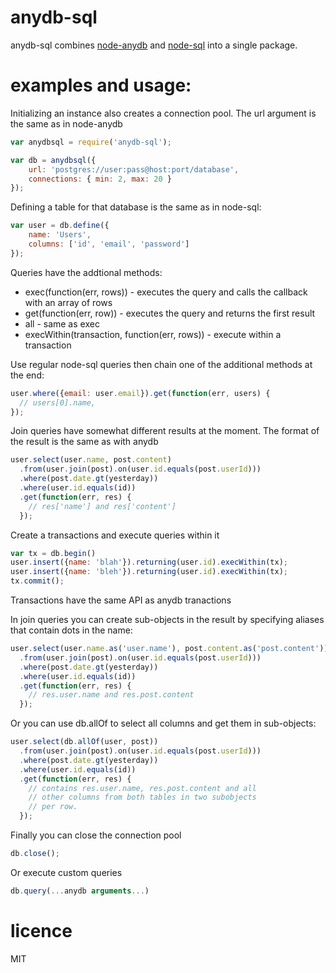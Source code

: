 # anydb-sql

anydb-sql combines [node-anydb](https://github.com/grncdr/node-any-db)
and [node-sql](https://github.com/brianc/node-sql) into a single package.

# examples and usage:

Initializing an instance also creates a connection pool. The url argument 
is the same as in node-anydb

```js
var anydbsql = require('anydb-sql');

var db = anydbsql({
    url: 'postgres://user:pass@host:port/database',
    connections: { min: 2, max: 20 }
});
```

Defining a table for that database is the same as in node-sql:

```js
var user = db.define({
    name: 'Users',
    columns: ['id', 'email', 'password']
});
```

Queries have the addtional methods:
* exec(function(err, rows)) - executes the query and calls the callback 
  with an array of rows
* get(function(err, row)) - executes the query and returns the first result
* all - same as exec
* execWithin(transaction, function(err, rows)) - execute within a transaction


Use regular node-sql queries then chain one of the additional
methods at the end:

```js
user.where({email: user.email}).get(function(err, users) {
  // users[0].name, 
});
```

Join queries have somewhat different results at the moment.
The format of the result is the same as with anydb

```js
user.select(user.name, post.content)
  .from(user.join(post).on(user.id.equals(post.userId)))
  .where(post.date.gt(yesterday))
  .where(user.id.equals(id))
  .get(function(err, res) {
    // res['name'] and res['content']
  });
```

Create a transactions and execute queries within it

```js
var tx = db.begin()
user.insert({name: 'blah'}).returning(user.id).execWithin(tx);
user.insert({name: 'bleh'}).returning(user.id).execWithin(tx);
tx.commit();
```

Transactions have the same API as anydb tranactions

In join queries you can create sub-objects in the result by specifying aliases
that contain dots in the name:

```js
user.select(user.name.as('user.name'), post.content.as('post.content'))
  .from(user.join(post).on(user.id.equals(post.userId)))
  .where(post.date.gt(yesterday))
  .where(user.id.equals(id))
  .get(function(err, res) {
    // res.user.name and res.post.content
  });
```


Or you can use db.allOf to select all columns and get them in sub-objects:

```js
user.select(db.allOf(user, post))
  .from(user.join(post).on(user.id.equals(post.userId)))
  .where(post.date.gt(yesterday))
  .where(user.id.equals(id))
  .get(function(err, res) {
    // contains res.user.name, res.post.content and all
    // other columns from both tables in two subobjects
    // per row.
  });
```




Finally you can close the connection pool

```js
db.close();
```

Or execute custom queries

```js
db.query(...anydb arguments...)
```

# licence

MIT



